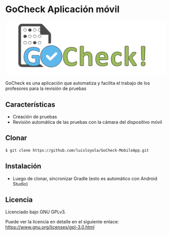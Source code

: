 # GoCheck Aplicación móvil #

![gocheck-logo.png](https://github.com/luisloyola/GoCheck-MobileApp/blob/master/gocheck-logo.png)

GoCheck es una aplicación que automatiza y facilita el trabajo de los profesores para la revisión de pruebas 


## Características ##

* Creación de pruebas
* Revisión automática de las pruebas con la cámara del dispositivo móvil

## Clonar ##
```sh
$ git clone https://github.com/luisloyola/GoCheck-MobileApp.git
```

## Instalación ##

* Luego de clonar, sincronizar Gradle (esto es automático con Android Studio)


## Licencia ##
Licenciado bajo GNU GPLv3.

Puede ver la licencia en detalle en el siguiente enlace: https://www.gnu.org/licenses/gpl-3.0.html
